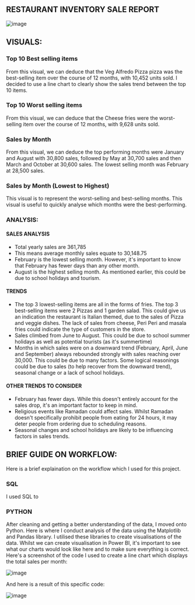 ## RESTAURANT INVENTORY SALE REPORT

![image](https://github.com/user-attachments/assets/e0c963fc-8e7b-4065-a95c-939ab414a9d3)

## VISUALS:
### Top 10 Best selling items 
From this visual, we can deduce that the Veg Alfredo Pizza pizza was the best-selling item over the course of 12 months, with 10,452 units sold. I decided to use a line chart to clearly show the sales trend between the top 10 items.

### Top 10 Worst selling items 
From this visual, we can deduce that the Cheese fries were the worst-selling item over the course of 12 months, with 9,628 units sold. 

### Sales by Month
From this visual, we can deduce the top performing months were January and August with 30,800 sales, followed by May at 30,700 sales and then March and October at 30,600 sales. The lowest selling month was February at 28,500 sales.

### Sales by Month (Lowest to Highest)
This visual is to represent the worst-selling and best-selling months. This visual is useful to quickly analyse which months were the best-performing.

### ANALYSIS: 

#### SALES ANALYSIS
- Total yearly sales are 361,785
- This means average monthly sales equate to 30,148.75
- February is the lowest selling month. However, it's important to know that February has fewer days than any other month.
- August is the highest selling month. As mentioned earlier, this could be due to school holidays and tourism.

#### TRENDS 
- The top 3 lowest-selling items are all in the forms of fries. The top 3 best-selling items were 2 Pizzas and 1 garden salad. This could give us an indication the restaurant is Italian themed, due to the sales of Pizza and veggie dishes. The lack of sales from cheese, Peri Peri and masala fries could indicate the type of customers in the store.
- Sales climbed from June to August. This could be due to school summer holidays as well as potential tourists (as it's summertime)
- Months in which sales were on a downward trend (February, April, June and September) always rebounded strongly with sales reaching over 30,000. This could be due to many factors. Some logical reasonings could be due to sales (to help recover from the downward trend), seasonal change or a lack of school holidays.

#### OTHER TRENDS TO CONSIDER
- February has fewer days. While this doesn't entirely account for the sales drop, it's an important factor to keep in mind.
- Religious events like Ramadan could affect sales. Whilst Ramadan doesn't specifically prohibit people from eating for 24 hours, it may deter people from ordering due to scheduling reasons.
- Seasonal changes and school holidays are likely to be influencing factors in sales trends.

## BRIEF GUIDE ON WORKFLOW: 
Here is a brief explaination on the workflow which I used for this project.

### SQL
I used SQL to

### PYTHON
After cleaning and getting a better understanding of the data, I moved onto Python. Here is where I conduct analysis of the data using the Matplotlib and Pandas library. I utilised these libraries to create visualisations of the data. Whilst we can create visualisation in Power BI, it's important to see what our charts would look like here and to make sure everything is correct. Here's a screenshot of the code I used to create a line chart which displays the total sales per month:

![image](https://github.com/user-attachments/assets/d453d61e-13ee-4220-b9b7-a214ae32350a)

And here is a result of this specific code:

![image](https://github.com/user-attachments/assets/a8bcc17d-89a9-4b87-ab53-52ce2bbaf624)
